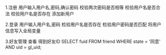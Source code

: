 1.注册 
	用户输入用户名,密码,确认密码
	校验两次密码是否相等
	校验用户名是否合法
	校验用户名是否存在
	添加新用户
	
2.登录
	用户输入用户名,密码
	检验用户名是否存在
	检验用户密码是否匹配
	将用户信息写入全局变量
	
3.好友管理
	查看  得到好友ID SELECT fuid FROM friend WHERE state = '同意' AND uid = gl_uid;
